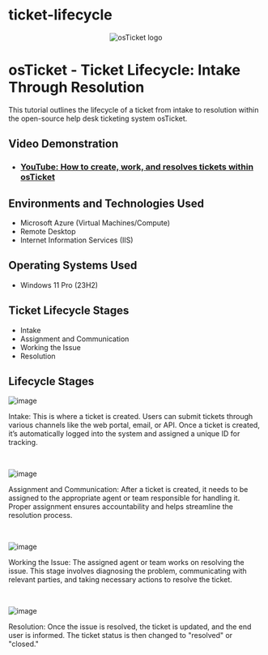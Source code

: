 # ticket-lifecycle
<p align="center">
<img src="https://i.imgur.com/Clzj7Xs.png" alt="osTicket logo"/>
</p>

<h1>osTicket - Ticket Lifecycle: Intake Through Resolution</h1>
This tutorial outlines the lifecycle of a ticket from intake to resolution within the open-source help desk ticketing system osTicket.<br />


<h2>Video Demonstration</h2>

- ### [YouTube: How to create, work, and resolves tickets within osTicket](https://youtu.be/IzkW6RXvg7I?si=5eG8mt5eqxgc7L1G)

<h2>Environments and Technologies Used</h2>

- Microsoft Azure (Virtual Machines/Compute)
- Remote Desktop
- Internet Information Services (IIS)

<h2>Operating Systems Used </h2>

- Windows 11 Pro (23H2)

<h2>Ticket Lifecycle Stages</h2>

- Intake
- Assignment and Communication
- Working the Issue
- Resolution

<h2>Lifecycle Stages</h2>

<p>

![image](https://github.com/user-attachments/assets/31839a08-decf-491f-a712-86916584388a)



</p>
<p>
Intake:  This is where a ticket is created. Users can submit tickets through various channels like the web portal, email, or API. Once a ticket is created, it’s automatically logged into the system and assigned a unique ID for tracking.


</p>
<br />

<p>

  ![image](https://github.com/user-attachments/assets/8378fafc-e439-4bda-95e8-69c283279bd5)

</p>
<p>
Assignment and Communication:   After a ticket is created, it needs to be assigned to the appropriate agent or team responsible for handling it. Proper assignment ensures accountability and helps streamline the resolution process.


</p>
<br />

<p>

![image](https://github.com/user-attachments/assets/669b5272-c9cd-4919-8a57-00fc47d577a6)


</p>
<p>


Working the Issue: The assigned agent or team works on resolving the issue. This stage involves diagnosing the problem, communicating with relevant parties, and taking necessary actions to resolve the ticket.
  
</p>
<br />


![image](https://github.com/user-attachments/assets/3ab2c446-836f-40cf-b874-a3997b41e1d1)



Resolution: Once the issue is resolved, the ticket is updated, and the end user is informed. The ticket status is then changed to "resolved" or "closed."
